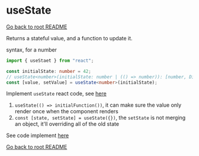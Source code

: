 # useState

[Go back to root README](/README.md)

Returns a stateful value, and a function to update it.

syntax, for a number

```typescript
import { useStaet } from "react";

const initialState: number = 42;
// useState<number>(initialState: number | (() => number)): [number, Dispatch<SetStateAction<number>>]
const [value, setValue] = useState<number>(initialState);
```

Implement `useState` react code, see [here](./src/pages/useState/index.tsx)

1. `useState(() => initialFunction())`, it can make sure the value only render once when the component renders
1. `const [state, setState] = useState({})`, the `setState` is not merging an object, it'll overriding all of the old state

See code implement [here](/src/pages/useState/index.tsx)

[Go back to root README](/README.md)
